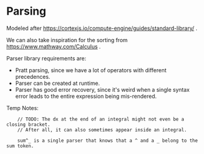 # Parsing

Modeled after https://cortexjs.io/compute-engine/guides/standard-library/ .

We can also take inspiration for the sorting from https://www.mathway.com/Calculus .

Parser library requirements are:

- Pratt parsing, since we have a lot of operators with different precedences.
- Parser can be created at runtime.
- Parser has good error recovery, since it's weird when a single syntax error leads to the entire expression being mis-rendered.

Temp Notes:

        // TODO: The dx at the end of an integral might not even be a closing bracket.
        // After all, it can also sometimes appear inside an integral.

        sum^_ is a single parser that knows that a ^ and a _ belong to the sum token.
